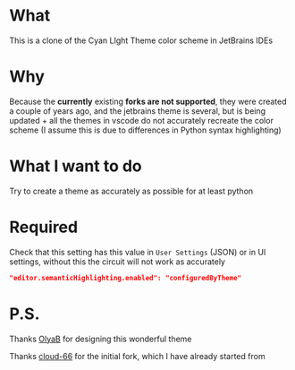 # What

This is a clone of the Cyan LIght Theme color scheme in JetBrains IDEs

# Why

Because the **currently** existing **forks are not supported**, they were created a couple of years ago, and the jetbrains theme is several, but is being updated + all the themes in vscode do not accurately recreate the color scheme (I assume this is due to differences in Python syntax highlighting)

# What I want to do

Try to create a theme as accurately as possible for at least python

# Required

Check that this setting has this value in `User Settings` (JSON) or in UI settings, without this the circuit will not work as accurately

```json
"editor.semanticHighlighting.enabled": "configuredByTheme"
```

# P.S.

Thanks [OlyaB](https://github.com/OlyaB) for designing this wonderful theme

Thanks [cloud-66](https://github.com/cloud-66) for the initial fork, which I have already started from

